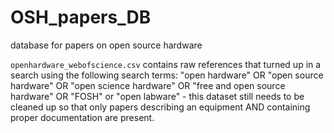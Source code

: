 # OSH_papers_DB
database for papers on open source hardware

`openhardware_webofscience.csv` contains raw references that turned up in a search using the following search terms: "open hardware" OR "open source hardware" OR "open science hardware" OR "free and open source hardware" OR "FOSH" or "open labware" - this dataset still needs to be cleaned up so that only papers describing an equipment AND containing proper documentation are present.

